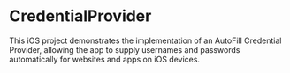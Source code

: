 # CredentialProvider
This iOS project demonstrates the implementation of an AutoFill Credential Provider, allowing the app to supply usernames and passwords automatically for websites and apps on iOS devices.
